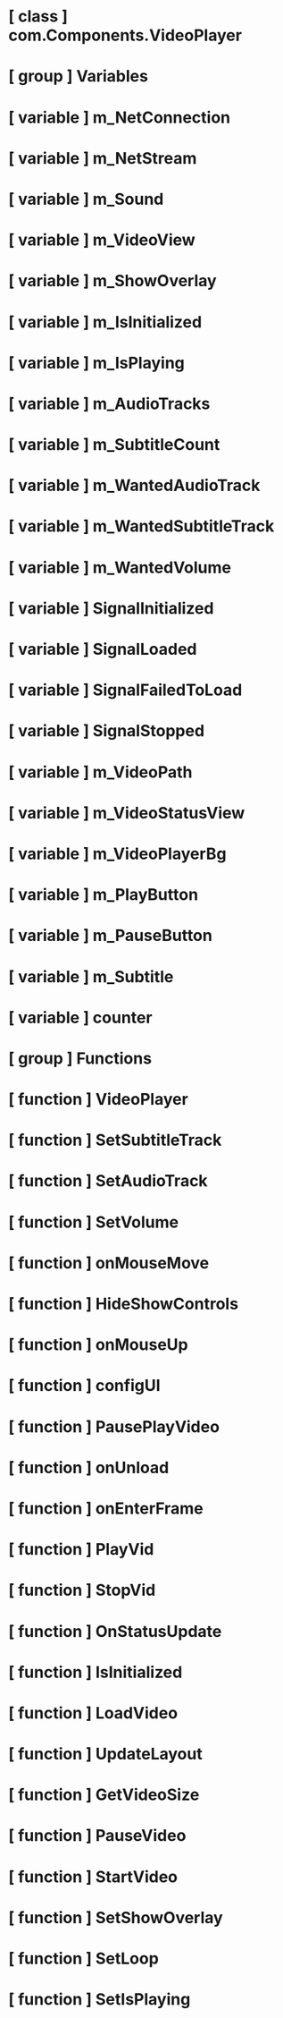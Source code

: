 # [ class ] com.Components.VideoPlayer

# [ group ] Variables

# [ variable ] m_NetConnection

# [ variable ] m_NetStream

# [ variable ] m_Sound

# [ variable ] m_VideoView

# [ variable ] m_ShowOverlay

# [ variable ] m_IsInitialized

# [ variable ] m_IsPlaying

# [ variable ] m_AudioTracks

# [ variable ] m_SubtitleCount

# [ variable ] m_WantedAudioTrack

# [ variable ] m_WantedSubtitleTrack

# [ variable ] m_WantedVolume

# [ variable ] SignalInitialized

# [ variable ] SignalLoaded

# [ variable ] SignalFailedToLoad

# [ variable ] SignalStopped

# [ variable ] m_VideoPath

# [ variable ] m_VideoStatusView

# [ variable ] m_VideoPlayerBg

# [ variable ] m_PlayButton

# [ variable ] m_PauseButton

# [ variable ] m_Subtitle

# [ variable ] counter

# [ group ] Functions

# [ function ] VideoPlayer

# [ function ] SetSubtitleTrack

# [ function ] SetAudioTrack

# [ function ] SetVolume

# [ function ] onMouseMove

# [ function ] HideShowControls

# [ function ] onMouseUp

# [ function ] configUI

# [ function ] PausePlayVideo

# [ function ] onUnload

# [ function ] onEnterFrame

# [ function ] PlayVid

# [ function ] StopVid

# [ function ] OnStatusUpdate

# [ function ] IsInitialized

# [ function ] LoadVideo

# [ function ] UpdateLayout

# [ function ] GetVideoSize

# [ function ] PauseVideo

# [ function ] StartVideo

# [ function ] SetShowOverlay

# [ function ] SetLoop

# [ function ] SetIsPlaying

